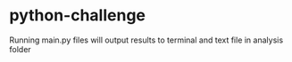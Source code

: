 # python-challenge

Running main.py files will output results to terminal and text file in analysis folder
